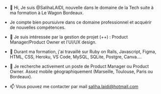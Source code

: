 - 👋 Hi, Je suis @SalihaLAIDI, nouvelle dans le domaine de la Tech suite à ma formation à Le Wagon Bordeaux.
- Je compte bien poursuivre dans ce domaine professionnel et acquérir de nouvelles compétences.


- 👀 Je suis intéressée par la gestion de projet (++) : Product Manager/Product Owner et l'UI/UX design.

- 🌱 Durant ma formation, j'ai travaillé sur Ruby on Rails, Javascript, Figma, HTML, CSS, Heroku, VS Code, MySQL, SQLite, Postgre, Canva....

- 💞️ Je recherche activement un poste de Product Manager ou Product Owner. Assez mobile géographiquement (Marseille, Toulouse, Paris ou Bordeaux).

- 📫 Vous pouvez me contacter par mail saliha.laidi@hotmail.com

<!---
SalihaLAIDI/SalihaLAIDI is a ✨ special ✨ repository because its `README.md` (this file) appears on your GitHub profile.
You can click the Preview link to take a look at your changes.
--->
